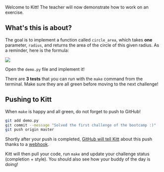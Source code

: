 Welcome to Kitt! The teacher will now demonstrate how to work on an exercise.

## What's this is about?

The goal is to implement a function called `circle_area`, which takes **one** parameter,
`radius`, and returns the area of the circle of this given radius. As a reminder,
here is the formula:

![](https://raw.githubusercontent.com/lewagon/fullstack-images/master/ruby/area-circle.png)

Open the `demo.py` file and implement it!

There are **3 tests** that you can run with the `make` command from the terminal. Make sure they are all green before moving to the next challenge!

## Pushing to Kitt

When `make` is happy and all green, do not forget to push to GitHub!

```bash
git add demo.py
git commit --message "Solved the first challenge of the bootcamp :)"
git push origin master
```

Shortly after your push is completed, [GitHub will tell Kitt](https://sebastien.saunier.me/blog/2014/04/21/practical-example-of-using-git-in-a-school.html) about this push thanks to a [webhook](https://developer.github.com/webhooks/).

Kitt will then pull your code, run `make` and update your challenge status (completion + style). You should also see how your buddy of the day is doing!

